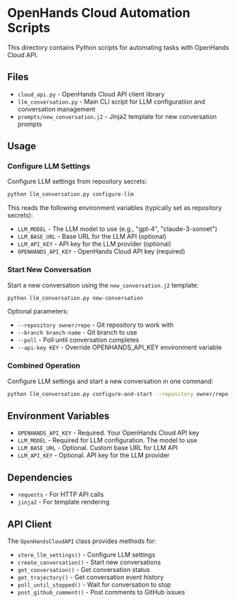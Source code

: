 # OpenHands Cloud Automation Scripts

This directory contains Python scripts for automating tasks with OpenHands Cloud API.

## Files

- `cloud_api.py` - OpenHands Cloud API client library
- `llm_conversation.py` - Main CLI script for LLM configuration and conversation management
- `prompts/new_conversation.j2` - Jinja2 template for new conversation prompts

## Usage

### Configure LLM Settings

Configure LLM settings from repository secrets:

```bash
python llm_conversation.py configure-llm
```

This reads the following environment variables (typically set as repository secrets):
- `LLM_MODEL` - The LLM model to use (e.g., "gpt-4", "claude-3-sonnet")
- `LLM_BASE_URL` - Base URL for the LLM API (optional)
- `LLM_API_KEY` - API key for the LLM provider (optional)
- `OPENHANDS_API_KEY` - OpenHands Cloud API key (required)

### Start New Conversation

Start a new conversation using the `new_conversation.j2` template:

```bash
python llm_conversation.py new-conversation
```

Optional parameters:
- `--repository owner/repo` - Git repository to work with
- `--branch branch-name` - Git branch to use
- `--poll` - Poll until conversation completes
- `--api-key KEY` - Override OPENHANDS_API_KEY environment variable

### Combined Operation

Configure LLM settings and start a new conversation in one command:

```bash
python llm_conversation.py configure-and-start --repository owner/repo --poll
```

## Environment Variables

- `OPENHANDS_API_KEY` - Required. Your OpenHands Cloud API key
- `LLM_MODEL` - Required for LLM configuration. The model to use
- `LLM_BASE_URL` - Optional. Custom base URL for LLM API
- `LLM_API_KEY` - Optional. API key for the LLM provider

## Dependencies

- `requests` - For HTTP API calls
- `jinja2` - For template rendering

## API Client

The `OpenHandsCloudAPI` class provides methods for:
- `store_llm_settings()` - Configure LLM settings
- `create_conversation()` - Start new conversations
- `get_conversation()` - Get conversation status
- `get_trajectory()` - Get conversation event history
- `poll_until_stopped()` - Wait for conversation to stop
- `post_github_comment()` - Post comments to GitHub issues
